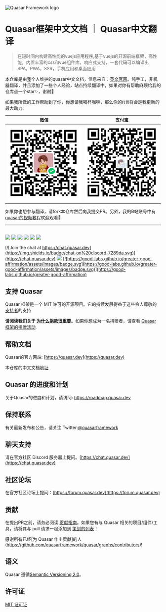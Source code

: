 ![Quasar Framework logo](https://cdn.quasar.dev/logo-v2/header.png)

# Quasar框架中文文档 ｜ Quasar中文翻译

> 在短时间内构建高性能的vuejs应用程序,基于vuejs的开源前端框架，高性能，内置丰富的css和vue组件库，响应式支持，一套代码可以编译出SPA，PWA，SSR，手机应用和桌面应用

本仓库是由[我](https://github.com/dongwa)个人维护的quasar中文文档，信息来自：[英文官网](https://quasar.dev)。纯手工，非机器翻译，并且添加了一些个人经验，站点持续翻译中，如果对你有帮助麻烦给我的仓库点一个star✨，谢谢🙏

如果我所做的工作帮助到了你，你想请我喝杯咖啡，那么你的`打赏`将会是我更新的最大动力:

|微信 |支付宝|
| :-: | :-: |
|<img style="width:350px" src="public/pay/wechat.png" alt="微信" />|<img style="width:350px" src="public/pay/zfb.jpg" alt="支付宝" />|

如果你也想参与翻译，请fork本仓库然后向我提交PR。另外，我的B站账号中有[quasar的视频教程](https://www.bilibili.com/video/BV1pA4y197Zc)欢迎观看👏
<br>
<hr>
<br>

<img src="https://img.shields.io/npm/v/quasar?label=quasar">
<img src="https://img.shields.io/npm/v/%40quasar/app?label=@quasar/app">
<img src="https://img.shields.io/npm/v/%40quasar/cli?label=@quasar/cli">
<img src="https://img.shields.io/npm/v/%40quasar/extras.svg?label=@quasar/extras">
<img src="https://img.shields.io/npm/v/%40quasar/icongenie.svg?label=@quasar/icongenie">
<img src="https://img.shields.io/npm/v/%40quasar/vite-plugin.svg?label=@quasar/vite-plugin">


[![Join the chat at https://chat.quasar.dev](https://img.shields.io/badge/chat-on%20discord-7289da.svg)](https://chat.quasar.dev)
<a href="https://forum.quasar.dev" target="_blank"><img src="https://img.shields.io/badge/community-forum-brightgreen.svg"></a>
[![https://good-labs.github.io/greater-good-affirmation/assets/images/badge.svg](https://good-labs.github.io/greater-good-affirmation/assets/images/badge.svg)](https://good-labs.github.io/greater-good-affirmation)


## 支持 Quasar
 Quasar 框架是一个 MIT 许可的开源项目。它的持续发展得益于这些令人尊敬的[支持者](https://github.com/rstoenescu/quasar-framework/blob/dev/backers.md)的支持

**请阅读我们关于 [为什么捐款很重要](https://quasar.dev/why-donate)**。如果你想成为一名捐赠者，请查看 [Quasar 框架的捐赠活动](https://donate.quasar.dev).

## 帮助文档

Quasar的官方网站: [https://quasar.dev](https://quasar.dev)

本仓库的中文文档[地址](https://quasar-docs-cn.vercel.app/)

## Quasar 的进度和计划

关于Quasar的进度和计划，请访问: https://roadmap.quasar.dev

## 保持联系

有关最新发布和公告，请关注 Twitter:[@quasarframework](https://twitter.com/quasarframework)

## 聊天支持

请在官方社区 Discord 服务器上提问。[https://chat.quasar.dev](https://chat.quasar.dev)

## 社区论坛

在官方社区论坛上提问：[https://forum.quasar.dev](https://forum.quasar.dev)

## 贡献

在提出PR之前，请务必阅读 [贡献指南](./CONTRIBUTING.md)。如果您有与 Quasar 相关的项目/组件/工具，请将其与 pull 请求一起添加到 [策划的列表](https://github.com/quasarframework/quasar-awesome)！

感谢所有已经[为 Quasar 作出贡献]的人(https://github.com/quasarframework/quasar/graphs/contributors)!

## 语义
Quasar 遵循[Semantic Versioning 2.0](https://semver.org/)。

## 许可证

[MIT 证可证](http://en.wikipedia.org/wiki/MIT_License)
